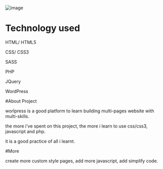 ![image](https://github.com/MartinZ29/inhabitent/blob/master/documentation/Screen%20Shot%202016-11-23%20at%2011.33.12%20PM.png)

# Technology used

HTML/ HTML5

CSS/ CSS3

SASS

PHP

JQuery

WordPress

#About Project

worlpress is a good platform to learn building multi-pages website with multi-skills.

the more i've spent on this project, the more i learn to use css/css3, javascript and php.

it is a good practice of all i learnt.

#More 

create more custom style pages, add more javascript, add simplify code.
